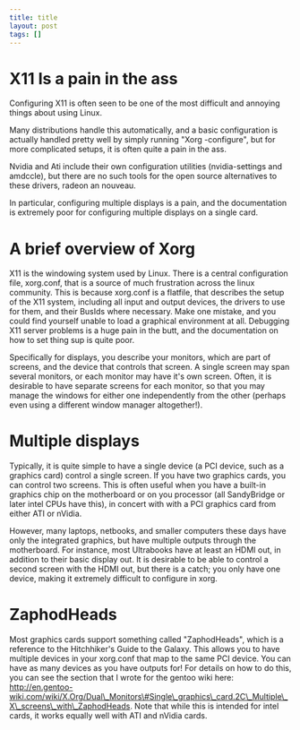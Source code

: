 ```yaml
---
title: title
layout: post
tags: []
---
```



X11 Is a pain in the ass
========================

Configuring X11 is often seen to be one of the most difficult and annoying things about using Linux.

Many distributions handle this automatically, and a basic configuration is actually handled pretty well by simply running "Xorg -configure", but for more complicated setups, it is often quite a pain in the ass.

Nvidia and Ati include their own configuration utilities (nvidia-settings and amdccle), but there are no such tools for the open source alternatives to these drivers, radeon an nouveau.

In particular, configuring multiple displays is a pain, and the documentation is extremely poor for configuring multiple displays on a single card.

A brief overview of Xorg
========================

X11 is the windowing system used by Linux. There is a central configuration file, xorg.conf, that is a source of much frustration across the linux community. This is because xorg.conf is a flatfile, that describes the setup of the X11 system, including all input and output devices, the drivers to use for them, and their BusIds where necessary. Make one mistake, and you could find yourself unable to load a graphical environment at all. Debugging X11 server problems is a huge pain in the butt, and the documentation on how to set thing sup is quite poor.

Specifically for displays, you describe your monitors, which are part of screens, and the device that controls that screen. A single screen may span several monitors, or each monitor may have it's own screen. Often, it is desirable to have separate screens for each monitor, so that you may manage the windows for either one independently from the other (perhaps even using a different window manager altogether!).

Multiple displays
=================

Typically, it is quite simple to have a single device (a PCI device, such as a graphics card) control a single screen. If you have two graphics cards, you can control two screens. This is often useful when you have a built-in graphics chip on the motherboard or on you processor (all SandyBridge or later intel CPUs have this), in concert with with a PCI graphics card from either ATI or nVidia.

However, many laptops, netbooks, and smaller computers these days have only the integrated graphics, but have multiple outputs through the motherboard. For instance, most Ultrabooks have at least an HDMI out, in addition to their basic display out. It is desirable to be able to control a second screen with the HDMI out, but there is a catch; you only have one device, making it extremely difficult to configure in xorg.

ZaphodHeads
===========

Most graphics cards support something called "ZaphodHeads", which is a reference to the Hitchhiker's Guide to the Galaxy. This allows you to have multiple devices in your xorg.conf that map to the same PCI device. You can have as many devices as you have outputs for! For details on how to do this, you can see the section that I wrote for the gentoo wiki here: http://en.gentoo-wiki.com/wiki/X.Org/Dual\_Monitors\#Single\_graphics\_card.2C\_Multiple\_X\_screens\_with\_ZaphodHeads. Note that while this is intended for intel cards, it works equally well with ATI and nVidia cards.
